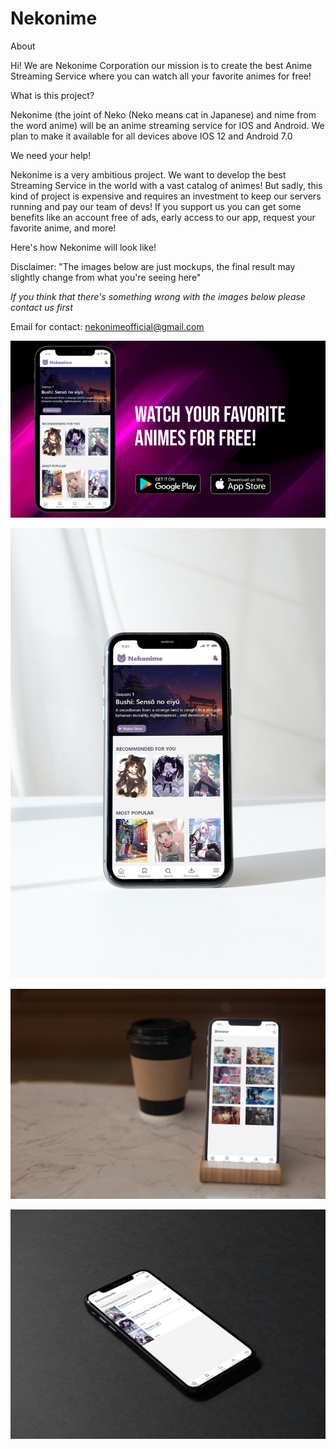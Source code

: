 # Nekonime

About

Hi! We are Nekonime Corporation our mission is to create the best Anime Streaming Service where you can watch all your favorite animes for free!

What is this project?

Nekonime (the joint of Neko (Neko means cat in Japanese) and nime from the word anime) will be an anime streaming service for IOS and Android. We plan to make it available for all devices above IOS 12 and Android 7.0

We need your help!

Nekonime is a very ambitious project. We want to develop the best Streaming Service in the world with a vast catalog of animes! But sadly, this kind of project is expensive and requires an investment to keep our servers running and pay our team of devs!
If you support us you can get some benefits like an account free of ads, early access to our app, request your favorite anime, and more!


Here's how Nekonime will look like!

Disclaimer: "The images below are just mockups, the final result may slightly change from what you're seeing here" 

*If you think that there's something wrong with the images below please contact us first*

Email for contact: nekonimeofficial@gmail.com

![alt text](https://raw.githubusercontent.com/nekonimeofficial/nekonime/main/Images/1.png)


![alt text](https://raw.githubusercontent.com/nekonimeofficial/nekonime/main/Images/4.jpg)


![alt text](https://raw.githubusercontent.com/nekonimeofficial/nekonime/main/Images/3.jpg)


![alt text](https://raw.githubusercontent.com/nekonimeofficial/nekonime/main/Images/7.jpg)

















